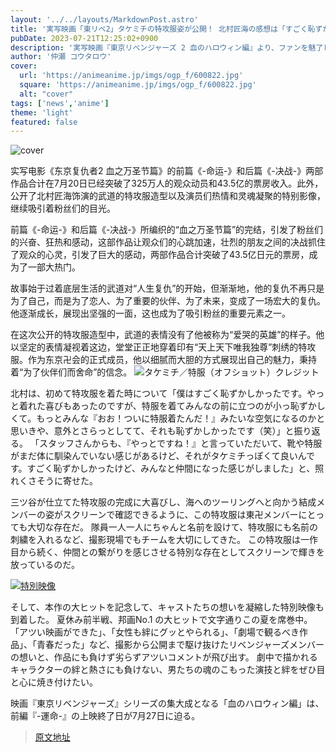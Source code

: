 ```yaml
---
layout: '../../layouts/MarkdownPost.astro'
title: '実写映画「東リベ2」タケミチの特攻服姿が公開！ 北村匠海の感想は「すごく恥ずかしかったです」'
pubDate: 2023-07-21T12:25:02+0900
description: '実写映画『東京リベンジャーズ 2 血のハロウィン編』より、ファンを魅了し続ける北村匠海演じるタケミチの特攻服姿と、キャストたちの熱き想いと魂が凝縮された特別映像が公開された。'
author: '仲瀬 コウタロウ'
cover:
  url: 'https://animeanime.jp/imgs/ogp_f/600822.jpg'
  square: 'https://animeanime.jp/imgs/ogp_f/600822.jpg'
  alt: "cover"
tags: ['news','anime']
theme: 'light'
featured: false
---
```


![cover](https://animeanime.jp/imgs/ogp_f/600822.jpg)

实写电影《东京复仇者2 血之万圣节篇》的前篇《-命运-》和后篇《-决战-》两部作品合计在7月20日已经突破了325万人的观众动员和43.5亿的票房收入。此外，公开了北村匠海饰演的武道的特攻服造型以及演员们热情和灵魂凝聚的特别影像，继续吸引着粉丝们的目光。

前篇《-命运-》和后篇《-决战-》所编织的“血之万圣节篇”的完结，引发了粉丝们的兴奋、狂热和感动，这部作品让观众们的心跳加速，壮烈的朋友之间的决战抓住了观众的心灵，引发了巨大的感动，两部作品合计突破了43.5亿日元的票房，成为了一部大热门。

故事始于过着底层生活的武道对“人生复仇”的开始，但渐渐地，他的复仇不再只是为了自己，而是为了恋人、为了重要的伙伴、为了未来，变成了一场宏大的复仇。他逐渐成长，展现出坚强的一面，这也成为了吸引粉丝的重要元素之一。

在这次公开的特攻服造型中，武道的表情没有了他被称为“爱哭的英雄”的样子。他以坚定的表情凝视着这边，堂堂正正地穿着印有“天上天下唯我独尊”刺绣的特攻服。作为东京卍会的正式成员，他以细腻而大胆的方式展现出自己的魅力，秉持着“为了伙伴们而舍命”的信念。
![タケミチ／特服（オフショット）クレジット](https://animeanime.jp/imgs/zoom/600822.jpg)

北村は、初めて特攻服を着た時について「僕はすごく恥ずかしかったです。やっと着れた喜びもあったのですが、特服を着てみんなの前に立つのが小っ恥ずかしくて。もっとみんな『おお！ついに特服着たんだ！』みたいな空気になるのかと思いきや、意外とさらっとしてて、それも恥ずかしかったです（笑）」と振り返る。 「スタッフさんからも、『やっとですね！』と言っていただいて、靴や特服がまだ体に馴染んでいない感じがあるけど、それがタケミチっぽくて良いんです。すごく恥ずかしかったけど、みんなと仲間になった感じがしました」と、照れくさそうに寄せた。

三ツ谷が仕立てた特攻服の完成に大喜びし、海へのツーリングへと向かう結成メンバーの姿がスクリーンで確認できるように、この特攻服は東卍メンバーにとっても大切な存在だ。 隊員一人一人にちゃんと名前を設けて、特攻服にも名前の刺繍を入れるなど、撮影現場でもチームを大切にしてきた。 この特攻服は一作目から続く、仲間との繋がりを感じさせる特別な存在としてスクリーンで輝きを放っているのだ。

[![特別映像](https://www.youtube.com/embed/voV1q55Y-j0?rel=0)](https://www.youtube.com/embed/voV1q55Y-j0?rel=0)

そして、本作の大ヒットを記念して、キャストたちの想いを凝縮した特別映像も到着した。 夏休み前半戦、邦画No.1 の大ヒットで文字通りこの夏を席巻中。 「アツい映画ができた」、「女性も絆にグッとやられる」、「劇場で観るべき作品」、「青春だった」など、撮影から公開まで駆け抜けたリベンジャーズメンバーの想いと、作品にも負けず劣らずアツいコメントが飛び出す。 劇中で描かれるキャラクターの絆と熱さにも負けない、男たちの魂のこもった演技と絆をぜひ目と心に焼き付けたい。

映画『東京リベンジャーズ』シリーズの集大成となる「血のハロウィン編」は、前編『-運命-』の上映終了日が7月27日に迫る。

>[原文地址](https://animeanime.jp/article/2023/07/21/78736.html)  